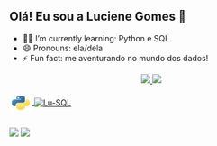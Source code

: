 ## Olá! Eu sou a Luciene Gomes 👋

- 👩‍💻 I’m currently learning: Python e SQL
- 😄 Pronouns: ela/dela
- ⚡ Fun fact: me aventurando no mundo dos dados!

<div align="center">
  <a href="https://github.com/lucienegomes19">
  <img height="180em" src="https://github-readme-stats.vercel.app/api?username=lucienegomes19&show_icons=true&theme=dracula&include_all_commits=true&count_private=true"/>
  <img height="180em" src="https://github-readme-stats.vercel.app/api/top-langs/?username=lucienegomes19&layout=compact&langs_count=7&theme=dracula"/>
</div>
 
<div style="display: inline_block"><br>
  <img align="center" alt="Lu-Python" height="30" width="40" src="https://raw.githubusercontent.com/devicons/devicon/master/icons/python/python-original.svg">
  <img align="center" alt="Lu-SQL" height="30" width="40" src="https://cdn.jsdelivr.net/gh/devicons/devicon/icons/mysql/mysql-original.svg" />
 
</div>
  
  ##
 
<div> 
  <a href = "mailto:lucienegomes19@gmail.com"><img src="https://img.shields.io/badge/-Gmail-%23333?style=for-the-badge&logo=gmail&logoColor=white" target="_blank"></a>
  <a href="https:///www.linkedin.com/in/lucienegomes/" target="_blank"><img src="https://img.shields.io/badge/-LinkedIn-%230077B5?style=for-the-badge&logo=linkedin&logoColor=white" target="_blank"></a> 
  
  
  
  
